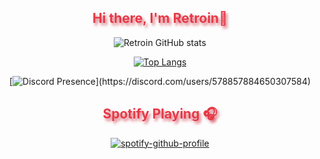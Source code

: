 <h2 align="center" style="color:#e63946;text-shadow: 3px 4px 4px rgba(205, 50, 70, 0.7);">Hi there, I'm Retroin👋</h2>

<div align="center">
  
![Retroin GitHub stats](https://github-readme-stats.vercel.app/api?username=xRetroinx&show_icons=true&theme=midnight-purple)

[![Top Langs](https://github-readme-stats.vercel.app/api/top-langs/?username=xRetroinx&theme=midnight-purple)](https://github.com/anuraghazra/github-readme-stats)

[![Discord Presence](https://lanyard-profile-readme.vercel.app/api/578857884650307584?theme=light&bg=000000&animated=false&hideDiscrim=true&borderRadius=30px&hideStatus=false&idleMessage=Probably%20doing%20something%20else...)](https://discord.com/users/578857884650307584)  
</div>

<h2 align="center" style="color:#e63946;text-shadow: 3px 4px 4px rgba(205, 50, 70, 0.7);">Spotify Playing 🎧</h2>
<div align="center">
  
[![spotify-github-profile](https://spotify-github-profile.vercel.app/api/view?uid=314ubqcugkircvgbrbc6xtltvpye&cover_image=true&theme=novatorem&bar_color=5908aa&bar_color_cover=false)](https://spotify-github-profile.vercel.app/api/view?uid=314ubqcugkircvgbrbc6xtltvpye&redirect=true)
</div>
